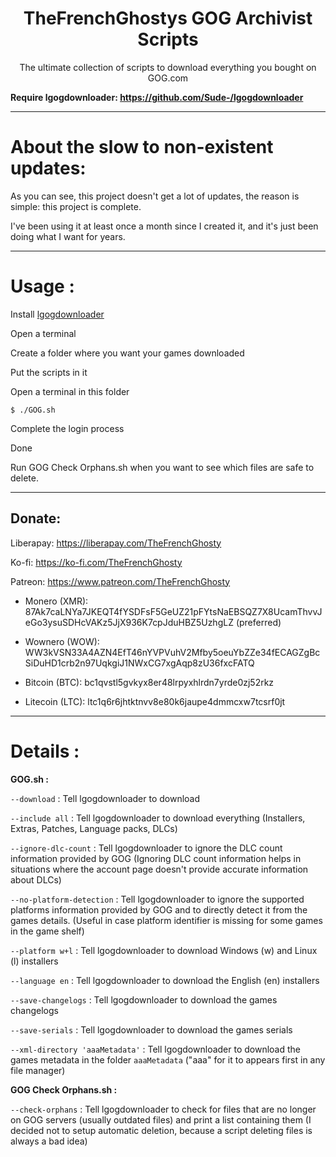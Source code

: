 <h1 align="center">TheFrenchGhostys GOG Archivist Scripts</h1>

<p align="center">The ultimate collection of scripts to download everything you bought on GOG.com</p>

**Require lgogdownloader: https://github.com/Sude-/lgogdownloader**

---

# About the slow to non-existent updates:

As you can see, this project doesn't get a lot of updates, the reason is simple: this project is complete.

I've been using it at least once a month since I created it, and it's just been doing what I want for years. 

---

# Usage :

Install [lgogdownloader](https://github.com/Sude-/lgogdownloader)

Open a terminal

Create a folder where you want your games downloaded

Put the scripts in it

Open a terminal in this folder

`$ ./GOG.sh`

Complete the login process

Done


Run GOG Check Orphans.sh when you want to see which files are safe to delete.

---

## Donate:

Liberapay: https://liberapay.com/TheFrenchGhosty

Ko-fi: https://ko-fi.com/TheFrenchGhosty

Patreon: https://www.patreon.com/TheFrenchGhosty

- Monero (XMR): 87Ak7caLNYa7JKEQT4fYSDFsF5GeUZ21pFYtsNaEBSQZ7X8UcamThvvJeGo3ysuSDHcVAKz5JjX936K7cpJduHBZ5UzhgLZ (preferred)

- Wownero (WOW): WW3kVSN33A4AZN4EfT46nYVPVuhV2Mfby5oeuYbZZe34fECAGZgBcSiDuHD1crb2n97UqkgiJ1NWxCG7xgAqp8zU36fxcFATQ

- Bitcoin (BTC): bc1qvstl5gvkyx8er48lrpyxhlrdn7yrde0zj52rkz

- Litecoin (LTC): ltc1q6r6jhtktnvv8e80k6jaupe4dmmcxw7tcsrf0jt

---

# Details : 

**GOG.sh :**

`--download` : Tell lgogdownloader to download

`--include all` : Tell lgogdownloader to download everything (Installers, Extras, Patches, Language packs, DLCs)

`--ignore-dlc-count` : Tell lgogdownloader to ignore the DLC count information provided by GOG (Ignoring DLC count information helps in situations where the account page doesn't provide accurate information about DLCs)

`--no-platform-detection` : Tell lgogdownloader to ignore the supported platforms information provided by GOG and to directly detect it from the games details. (Useful in case platform identifier is missing for some games in the game shelf)

`--platform w+l` : Tell lgogdownloader to download Windows (w) and Linux (l) installers

`--language en` : Tell lgogdownloader to download the English (en) installers

`--save-changelogs` : Tell lgogdownloader to download the games changelogs

`--save-serials` : Tell lgogdownloader to download the games serials

`--xml-directory 'aaaMetadata'` : Tell lgogdownloader to download the games metadata in the folder `aaaMetadata` ("aaa" for it to appears first in any file manager)



**GOG Check Orphans.sh :**

`--check-orphans` : Tell lgogdownloader to check for files that are no longer on GOG servers (usually outdated files) and print a list containing them (I decided not to setup automatic deletion, because a script deleting files is always a bad idea)
